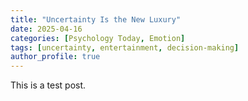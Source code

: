 ```yaml
---
title: "Uncertainty Is the New Luxury"
date: 2025-04-16
categories: [Psychology Today, Emotion]
tags: [uncertainty, entertainment, decision-making]
author_profile: true
---
```


This is a test post.
